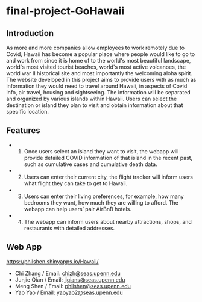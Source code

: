 # final-project-GoHawaii


## Introduction ##

As more and more companies allow employees to work remotely due to Covid, Hawaii has become a popular place where people would like to go to and work from since it is home of to the world's most beautiful landscape, world's most visited tourist beaches, world's most active volcanoes, the world war II historical site and most importantly the welcoming aloha spirit. The website developed in this project aims to provide users with as much as information they would need to travel around Hawaii, in aspects of Covid info, air travel, housing and sightseeing. The information will be separated and organized by various islands within Hawaii. Users can select the destination or island they plan to visit and obtain information about that specific location.

## Features ##

- 1.	Once users select an island they want to visit, the webapp will provide detailed COVID information of that island in the recent past, such as cumulative cases and cumulative death data.

- 2.	Users can enter their current city, the flight tracker will inform users what flight they can take to get to Hawaii.

- 3.	Users can enter their living preferences, for example, how many bedrooms they want, how much they are willing to afford. The webapp can help users’ pair AirBnB hotels.

- 4.	The webapp can inform users about nearby attractions, shops, and restaurants with detailed addresses.

## Web App ##

https://philshen.shinyapps.io/Hawaii/

- Chi Zhang / Email: chizh@seas.upenn.edu
- Junjie Qian / Email: jjqians@seas.upenn.edu
- Meng Shen / Email: philshen@seas.upenn.edu
- Yao Yao / Email: yaoyao2@seas.upenn.edu


